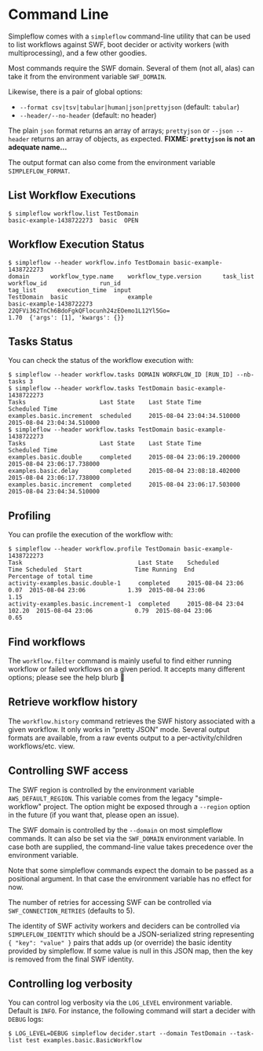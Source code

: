 Command Line
============

Simpleflow comes with a `simpleflow` command-line utility that can be used to list workflows against SWF,
boot decider or activity workers (with multiprocessing), and a few other goodies.

Most commands require the SWF domain.
Several of them (not all, alas) can take it from the environment variable `SWF_DOMAIN`.

Likewise, there is a pair of global options:

- `--format csv|tsv|tabular|human|json|prettyjson` (default: `tabular`)
- `--header/--no-header` (default: no header)

The plain `json` format returns an array of arrays; `prettyjson` or `--json --header` returns an
array of objects, as expected.
**FIXME: `prettyjson` is not an adequate name...**

The output format can also come from the environment variable `SIMPLEFLOW_FORMAT`.

List Workflow Executions
------------------------

    $ simpleflow workflow.list TestDomain
    basic-example-1438722273  basic  OPEN


Workflow Execution Status
-------------------------

    $ simpleflow --header workflow.info TestDomain basic-example-1438722273
    domain      workflow_type.name    workflow_type.version      task_list  workflow_id               run_id                                          tag_list      execution_time  input
    TestDomain  basic                 example                               basic-example-1438722273  22QFVi362TnCh6BdoFgkQFlocunh24zEOemo1L12Yl5Go=                          1.70  {'args': [1], 'kwargs': {}}


Tasks Status
------------

You can check the status of the workflow execution with:

    $ simpleflow --header workflow.tasks DOMAIN WORKFLOW_ID [RUN_ID] --nb-tasks 3
    $ simpleflow --header workflow.tasks TestDomain basic-example-1438722273
    Tasks                     Last State    Last State Time             Scheduled Time
    examples.basic.increment  scheduled     2015-08-04 23:04:34.510000  2015-08-04 23:04:34.510000
    $ simpleflow --header workflow.tasks TestDomain basic-example-1438722273
    Tasks                     Last State    Last State Time             Scheduled Time
    examples.basic.double     completed     2015-08-04 23:06:19.200000  2015-08-04 23:06:17.738000
    examples.basic.delay      completed     2015-08-04 23:08:18.402000  2015-08-04 23:06:17.738000
    examples.basic.increment  completed     2015-08-04 23:06:17.503000  2015-08-04 23:04:34.510000


Profiling
---------

You can profile the execution of the workflow with:

    $ simpleflow --header workflow.profile TestDomain basic-example-1438722273
    Task                                 Last State    Scheduled           Time Scheduled  Start               Time Running  End                 Percentage of total time
    activity-examples.basic.double-1     completed     2015-08-04 23:06              0.07  2015-08-04 23:06            1.39  2015-08-04 23:06                        1.15
    activity-examples.basic.increment-1  completed     2015-08-04 23:04            102.20  2015-08-04 23:06            0.79  2015-08-04 23:06                        0.65


Find workflows
--

The `workflow.filter` command is mainly useful to find either running workflow or failed workflows
on a given period.
It accepts many different options; please see the help blurb 🙂


Retrieve workflow history
--

The `workflow.history` command retrieves the SWF history associated with a given workflow.
It only works in “pretty JSON” mode.
Several output formats are available, from a raw events output to a per-activity/children workflows/etc. view.


Controlling SWF access
----------------------

The SWF region is controlled by the environment variable `AWS_DEFAULT_REGION`. This variable
comes from the legacy "simple-workflow" project. The option might be exposed through a
`--region` option in the future (if you want that, please open an issue).

The SWF domain is controlled by the `--domain` on most simpleflow commands. It can also
be set via the `SWF_DOMAIN` environment variable. In case both are supplied, the
command-line value takes precedence over the environment variable.

Note that some simpleflow commands expect the domain to be passed as a positional argument.
In that case the environment variable has no effect for now.

The number of retries for accessing SWF can be controlled via `SWF_CONNECTION_RETRIES`
(defaults to 5).

The identity of SWF activity workers and deciders can be controlled via `SIMPLEFLOW_IDENTITY`
which should be a JSON-serialized string representing `{ "key": "value" }` pairs that
adds up (or override) the basic identity provided by simpleflow. If some value is null in
this JSON map, then the key is removed from the final SWF identity.


Controlling log verbosity
-------------------------

You can control log verbosity via the `LOG_LEVEL` environment variable. Default is `INFO`. For instance,
the following command will start a decider with `DEBUG` logs:

    $ LOG_LEVEL=DEBUG simpleflow decider.start --domain TestDomain --task-list test examples.basic.BasicWorkflow
